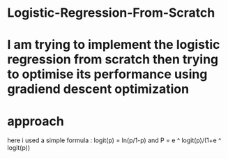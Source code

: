 # Logistic-Regression-From-Scratch
# I am trying to implement the logistic regression from scratch then trying to optimise its performance using gradiend descent optimization
# approach
here i used a simple formula :
  logit(p)  = ln(p/1-p)
  and P = e ^ logit(p)/(1+e ^ logit(p))
